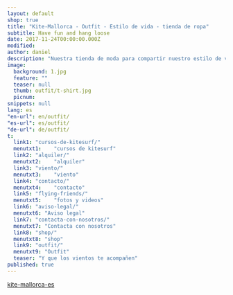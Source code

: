 ```yaml
---
layout: default
shop: true
title: "Kite-Mallorca - Outfit - Estilo de vida - tienda de ropa"
subtitle: Have fun and hang loose
date: 2017-11-24T00:00:00.000Z
modified: 
author: daniel
description: "Nuestra tienda de moda para compartir nuestro estilo de vida. Camisetas, chaquetas, sudaderas, gorros, bolsos, etc."
image: 
  background: 1.jpg
  feature: ""
  teaser: null
  thumb: outfit/t-shirt.jpg
  picnum:
snippets: null
lang: es
"en-url": en/outfit/
"es-url": es/outfit/
"de-url": de/outfit/
t:
  link1: "cursos-de-kitesurf/"
  menutxt1:    "cursos de kitesurf"
  link2: "alquiler/"
  menutxt2:    "alquiler"
  link3: "viento/"
  menutxt3:    "viento"
  link4: "contacto/"
  menutxt4:    "contacto"
  link5: "flying-friends/"
  menutxt5:    "fotos y videos"
  link6: "aviso-legal/"
  menutxt6: "Aviso legal"
  link7: "contacta-con-nosotros/"
  menutxt7: "Contacta con nosotros"
  link8: "shop/"
  menutxt8: "shop"
  link9: "outfit/"
  menutxt9: "Outfit"
  teaser: "Y que los vientos te acompañen"
published: true
---
```


<div id="myShop">
    <a href="//shop.spreadshirt.es/kite-mallorca-es">kite-mallorca-es</a>
</div>

<script>
    var spread_shop_config = {
        shopName: 'kite-mallorca-es',
        locale: 'es_ES',
        prefix: '//shop.spreadshirt.es',
        baseId: 'myShop'
    };
</script>

<script type="text/javascript"
        src="//shop.spreadshirt.es/shopfiles/shopclient/shopclient.nocache.js">
</script>